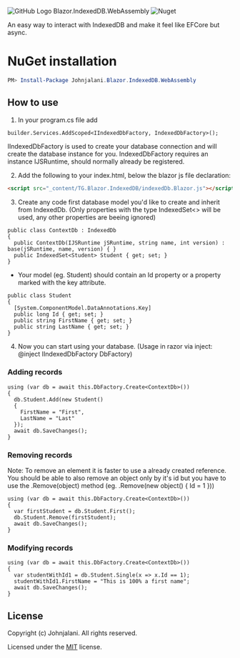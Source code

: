 ![GitHub Logo](https://raw.githubusercontent.com/johnjalani/Blazor.IndexedDB.WebAssembly/master/Blazor.IndexedDB.WebAssembly/fire.png)
Blazor.IndexedDB.WebAssembly ![Nuget](https://img.shields.io/nuget/v/Johnjalani.Blazor.IndexedDB.WebAssembly?style=plastic)

An easy way to interact with IndexedDB and make it feel like EFCore but async.

# NuGet installation
```powershell
PM> Install-Package Johnjalani.Blazor.IndexedDB.WebAssembly
```
## How to use
1. In your program.cs file add
```CSharp
builder.Services.AddScoped<IIndexedDbFactory, IndexedDbFactory>();
```
IIndexedDbFactory is used to create your database connection and will create the database instance for you.
IndexedDbFactory requires an instance IJSRuntime, should normally already be registered.

2. Add the following to your index.html, below the blazor js file declaration:
```Html
<script src="_content/TG.Blazor.IndexedDB/indexedDb.Blazor.js"></script>
```

3. Create any code first database model you'd like to create and inherit from IndexedDb. (Only properties with the type IndexedSet<> will be used, any other properties are beeing ignored)
```CSharp
public class ContextDb : IndexedDb
{
  public ContextDb(IJSRuntime jSRuntime, string name, int version) : base(jSRuntime, name, version) { }
  public IndexedSet<Student> Student { get; set; }
}
```
- Your model (eg. Student) should contain an Id property or a property marked with the key attribute.
```CSharp
public class Student
{
  [System.ComponentModel.DataAnnotations.Key]
  public long Id { get; set; }
  public string FirstName { get; set; }
  public string LastName { get; set; }
}
```

4. Now you can start using your database.
(Usage in razor via inject: @inject IIndexedDbFactory DbFactory)

### Adding records
```CSharp
using (var db = await this.DbFactory.Create<ContextDb>())
{
  db.Student.Add(new Student()
  {
    FirstName = "First",
    LastName = "Last"
  });
  await db.SaveChanges();
}
```
### Removing records
Note: To remove an element it is faster to use a already created reference. You should be able to also remove an object only by it's id but you have to use the .Remove(object) method (eg. .Remove(new object() { Id = 1 }))
```CSharp
using (var db = await this.DbFactory.Create<ContextDb>())
{
  var firstStudent = db.Student.First();
  db.Student.Remove(firstStudent);
  await db.SaveChanges();
}
```
### Modifying records
```CSharp
using (var db = await this.DbFactory.Create<ContextDb>())
{
  var studentWithId1 = db.Student.Single(x => x.Id == 1);
  studentWithId1.FirstName = "This is 100% a first name";
  await db.SaveChanges();
}
```

## License

Copyright (c) Johnjalani. All rights reserved.

Licensed under the [MIT](LICENSE) license.
